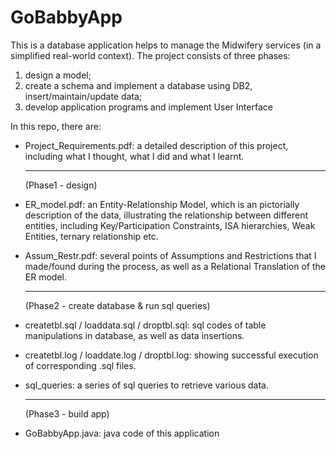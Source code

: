 # GoBabbyApp
This is a database application helps to manage the Midwifery services (in a simplified real-world context). The project consists of three phases: 

1. design a model;  
2. create a schema and implement a database using DB2, insert/maintain/update data;  
3. develop application programs and implement User Interface


In this repo, there are:

- Project_Requirements.pdf: a detailed description of this project, including what I thought, what I did and what I learnt.

  ------
  (Phase1 - design)

- ER_model.pdf: an Entity-Relationship Model, which is an pictorially description of the data, illustrating the relationship between different entities, including Key/Participation Constraints, ISA hierarchies, Weak Entities, ternary relationship etc.

- Assum_Restr.pdf: several points of Assumptions and Restrictions that I made/found during the process, as well as a Relational Translation of the ER model.

  ------ 
  (Phase2 - create database & run sql queries)
  
- createtbl.sql / loaddata.sql / droptbl.sql: sql codes of table manipulations in database, as well as data insertions.

- createtbl.log / loaddate.log / droptbl.log: showing successful execution of corresponding .sql files.

- sql_queries: a series of sql queries to retrieve various data.


  ------ 
  (Phase3 - build app)

- GoBabbyApp.java: java code of this application



